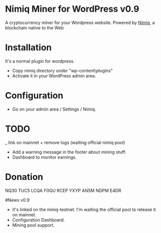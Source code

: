 # Nimiq Miner for WordPress v0.9

A cryptocurrency miner for your Wordpress website. Powered by [Nimiq](https://www.nimiq.com), a blockchain native to the Web


# Installation

It's a normal plugin for wordpress.

- Copy nimiq directory under "wp-content\plugins\"
- Activate it in your WordPress admin area.

# Configuration

- Go on your admin area / Settings / Nimiq.


# TODO
_ link on mainnet + remove logs (waiting official nimiq pool)
- Add a warning message in the footer about mining stuff.
- Dashboard to monitor earnings.



# Donation

NQ30 TUC5 LCQA F0QU RCEP YXYP AN5M NDPM E4DR

#News v0.9
- It's linked on the nimiq-testnet. I'm waiting the official pool to release it on mainnet. 
- Configuration Dashboard.
- Mining pool support.